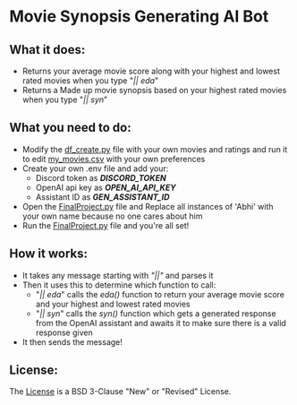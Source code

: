 # Movie Synopsis Generating AI Bot

## What it does:
- Returns your average movie score along with your highest and lowest rated movies when you type "_|| eda_"
- Returns a Made up movie synopsis based on your highest rated movies when you type "_|| syn_"

## What you need to do:
- Modify the [df_create.py](df_create.py) file with your own movies and ratings and run it to
    edit [my_movies.csv](my_movies.csv) with your own preferences
- Create your own .env file and add your:
  - Discord token as _**DISCORD_TOKEN**_
  - OpenAI api key as _**OPEN_AI_API_KEY**_
  - Assistant ID as _**GEN_ASSISTANT_ID**_
- Open the [FinalProject.py](FinalProject.py) file and
    Replace all instances of 'Abhi' with your own name because no one cares about him
 - Run the [FinalProject.py](FinalProject.py) file and you're all set!

## How it works:
- It takes any message starting with _"||"_ and parses it
- Then it uses this to determine which function to call:
  - "_|| eda_" calls the _eda()_ function to return your average movie score and
      your highest and lowest rated movies
  - "_|| syn_" calls the _syn()_ function which gets a generated response from the OpenAI assistant
      and awaits it to make sure there is a valid response given
 - It then sends the message!

## License:
The [License](LICENSE) is a BSD 3-Clause "New" or "Revised" License.
